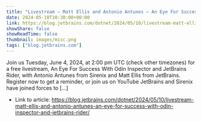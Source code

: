```yaml
---
title: "Livestream – Matt Ellis and Antonio Antunes – An Eye For Success With Odin Inspector and JetBrains Rider"
date: 2024-05-10T10:30:00+00:00
link: https://blog.jetbrains.com/dotnet/2024/05/10/livestream-matt-ellis-and-antonio-antunes-an-eye-for-success-with-odin-inspector-and-jetbrains-rider/
showShare: false
showReadTime: false
thumbnail: images/misc.png
tags: ["blog.jetbrains.com"]
---
```

Join us Tuesday, June 4, 2024, at 2:00 pm UTC (check other timezones) for a free livestream, An Eye For Success With Odin Inspector and JetBrains Rider, with Antonio Antunes from Sirenix and Matt Ellis from JetBrains. Register now to get a reminder, or join us on YouTube JetBrains and Sirenix have joined forces to […]

- Link to article: https://blog.jetbrains.com/dotnet/2024/05/10/livestream-matt-ellis-and-antonio-antunes-an-eye-for-success-with-odin-inspector-and-jetbrains-rider/